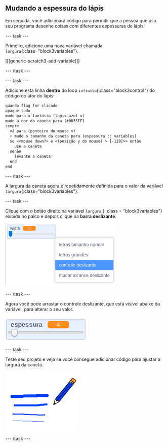 ## Mudando a espessura do lápis

Em seguida, você adicionará código para permitir que a pessoa que usa seu programa desenhe coisas com diferentes espessuras de lápis.

\--- task \---

Primeiro, adicione uma nova variável chamada `largura`{:class="block3variables"}.

[[[generic-scratch3-add-variable]]]

\--- /task \---

\--- task \---

Adicione esta linha **dentro** do loop `infinito`{:class="block3control"} do código do ator do lápis:

```blocks3
quando flag for clicado
apague tudo
mude para a fantasia (lapis-azul v)
mude a cor da caneta para [#0035FF]
sempre 
  vá para (ponteiro do mouse v)
  + mude o tamanho da caneta para (espessura :: variables)
  se <<mouse down?> e <(posição y do mouse) > [-120]>> então 
    use a caneta
  senão 
    levante a caneta
  end
end
```

\--- /task \---

A largura da caneta agora é repetidamente definida para o valor da variável `largura`{:class="block3variables"}.

\--- task \---

Clique com o botão direito na variável `largura` {: class = "block3variables"} exibida no palco e depois clique na **barra deslizante**.

![captura de tela](images/paint-slider.png)

\--- /task \---

Agora você pode arrastar o controle deslizante, que está visível abaixo da variável, para alterar o seu valor.

![captura de tela](images/paint-slider-change.png)

\--- task \---

Teste seu projeto e veja se você consegue adicionar código para ajustar a largura da caneta.

![captura de tela](images/paint-width-test.png)

\--- /task \---